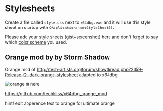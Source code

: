 # Stylesheets

Create a file called `style.css` next to `x64dbg.exe` and it will use this style sheet on startup with `QApplication::setStyleSheet()`.

Please add your style sheets (gist+screenshot) here and don't forget to say which [color scheme](https://github.com/x64dbg/x64dbg/wiki/Color-Schemes) you used.



## Orange mod by by Storm Shadow

Orange mod of http://tech-artists.org/forum/showthread.php?2359-Release-Qt-dark-orange-stylesheet
adapted to x64dbg


![orange](https://cloud.githubusercontent.com/assets/3592375/15626539/3aa33eba-24c7-11e6-8d59-722527556791.png)
dl here

https://github.com/techbliss/x64dbg_orange_mod

hint! edit apperence text to orange for ultimate orange